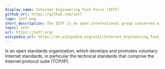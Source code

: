 ```yaml
---
display_name: Internet Engineering Task Force (IETF)
github_url: https://github.com/ietf
logo: ietf.png
short_description: The IETF is an open international group concerned with the development and promotion of standards.
topic: ietf
url: https://ietf.org/
wikipedia_url: https://en.wikipedia.org/wiki/Internet_Engineering_Task_Force
---
```

Is an open standards organization, which develops and promotes voluntary Internet standards, in particular the technical standards that comprise the Internet protocol suite (TCP/IP). 
